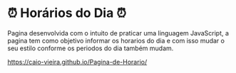 # ⏰ Horários do Dia ⏰

Pagina desenvolvida com o intuito de praticar uma linguagem JavaScript, a pagina tem como objetivo informar os horarios do dia e com isso mudar o seu estilo conforme os periodos do dia também mudam.

https://caio-vieira.github.io/Pagina-de-Horario/
